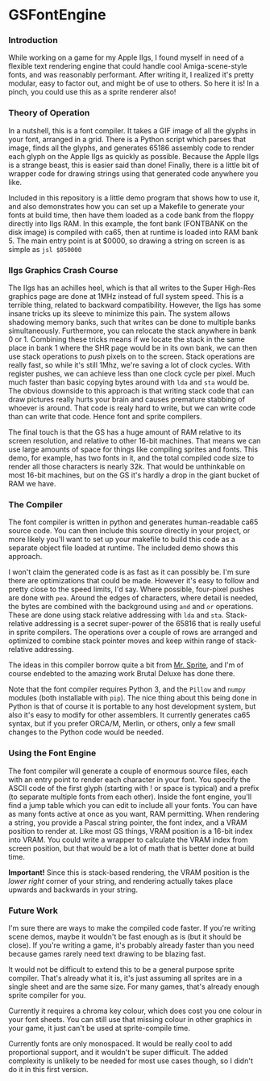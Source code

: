# GSFontEngine

### Introduction
While working on a game for my Apple IIgs, I found myself in need of a flexible text rendering engine that could handle cool Amiga-scene-style fonts, and was reasonably performant. After writing it, I realized it's pretty modular, easy to factor out, and might be of use to others. So here it is! In a pinch, you could use this as a sprite renderer also!

### Theory of Operation
In a nutshell, this is a font compiler. It takes a GIF image of all the glyphs in your font, arranged in a grid. There is a Python script which parses that image, finds all the glyphs, and generates 65186 assembly code to render each glyph on the Apple IIgs as quickly as possible. Because the Apple IIgs is a strange beast, this is easier said than done! Finally, there is a little bit of wrapper code for drawing strings using that generated code anywhere you like.

Included in this repository is a little demo program that shows how to use it, and also demonstrates how you can set up a Makefile to generate your fonts at build time, then have them loaded as a code bank from the floppy directly into IIgs RAM. In this example, the font bank (FONTBANK on the disk image) is compiled with ca65, then at runtime is loaded into RAM bank 5. The main entry point is at $0000, so drawing a string on screen is as simple as `jsl $050000`


### IIgs Graphics Crash Course
The IIgs has an achilles heel, which is that all writes to the Super High-Res graphics page are done at 1MHz instead of full system speed. This is a terrible thing, related to backward compatibility. However, the IIgs has some insane tricks up its sleeve to minimize this pain. The system allows shadowing memory banks, such that writes can be done to multiple banks simultaneously. Furthermore, you can relocate the stack anywhere in bank 0 or 1. Combining these tricks means if we locate the stack in the same place in bank 1 where the SHR page would be in its own bank, we can then use stack operations to *push* pixels on to the screen. Stack operations are really fast, so while it's still 1Mhz, we're saving a lot of clock cycles. With register pushes, we can achieve less than one clock cycle per pixel. Much much faster than basic copying bytes around with `lda` and `sta` would be. The obvious downside to this approach is that writing stack code that can draw pictures really hurts your brain and causes premature stabbing of whoever is around. That code is realy hard to write, but we can write code than can write that code. Hence font and sprite compilers.

The final touch is that the GS has a huge amount of RAM relative to its screen resolution, and relative to other 16-bit machines. That means we can use large amounts of space for things like compiling sprites and fonts. This demo, for example, has two fonts in it, and the total compiled code size to render all those characters is nearly 32k. That would be unthinkable on most 16-bit machines, but on the GS it's hardly a drop in the giant bucket of RAM we have.

### The Compiler
The font compiler is written in python and generates human-readable ca65 source code. You can then include this source directly in your project, or more likely you'll want to set up your makefile to build this code as a separate object file loaded at runtime. The included demo shows this approach.

I won't claim the generated code is as fast as it can possibly be. I'm sure there are optimizations that could be made. However it's easy to follow and pretty close to the speed limits, I'd say. Where possible, four-pixel pushes are done with `pea`. Around the edges of characters, where detail is needed, the bytes are combined with the background using `and` and `or` operations. These are done using stack relative addressing with `lda` and `sta`. Stack-relative addressing is a secret super-power of the 65816 that is really useful in sprite compilers. The operations over a couple of rows are arranged and optimized to combine stack pointer moves and keep within range of stack-relative addressing.

The ideas in this compiler borrow quite a bit from [Mr. Sprite](http://www.brutaldeluxe.fr/products/crossdevtools/mrsprite/index.html), and I'm of course endebted to the amazing work Brutal Deluxe has done there.

Note that the font compiler requires Python 3, and the `Pillow` and `numpy` modules (both installable with `pip`). The nice thing about this being done in Python is that of course it is portable to any host development system, but also it's easy to modify for other assemblers. It currently generates ca65 syntax, but if you prefer ORCA/M, Merlin, or others, only a few small changes to the Python code would be needed.

### Using the Font Engine
The font compiler will generate a couple of enormous source files, each with an entry point to render each character in your font. You specify the ASCII code of the first glyph (starting with ! or space is typical) and a prefix (to separate multiple fonts from each other). Inside the font engine, you'll find a jump table which you can edit to include all your fonts. You can have as many fonts active at once as you want, RAM permitting. When rendering a string, you provide a Pascal string pointer, the font index, and a VRAM position to render at. Like most GS things, VRAM position is a 16-bit index into VRAM. You could write a wrapper to calculate the VRAM index from screen position, but that would be a lot of math that is better done at build time.

**Important!** Since this is stack-based rendering, the VRAM position is the *lower right* corner of your string, and rendering actually takes place upwards and backwards in your string. 

### Future Work
I'm sure there are ways to make the compiled code faster. If you're writing scene demos, maybe it wouldn't be fast enough as is (but it should be close). If you're writing a game, it's probably already faster than you need because games rarely need text drawing to be blazing fast.

It would not be difficult to extend this to be a general purpose sprite compiler. That's already what it is, it's just assuming all sprites are in a single sheet and are the same size. For many games, that's already enough sprite compiler for you.

Currently it requires a chroma key colour, which does cost you one colour in your font sheets. You can still use that missing colour in other graphics in your game, it just can't be used at sprite-compile time.

Currently fonts are only monospaced. It would be really cool to add proportional support, and it wouldn't be super difficult. The added complexity is unlikely to be needed for most use cases though, so I didn't do it in this first version.
